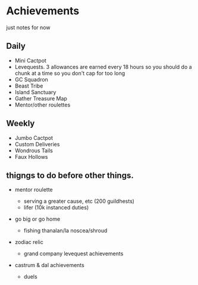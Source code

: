 # Achievements

just notes for now

## Daily

- Mini Cactpot
- Levequests. 3 allowances are earned every 18 hours so you should do a chunk at a time so you don't cap for too long
- GC Squadron
- Beast Tribe
- Island Sanctuary
- Gather Treasure Map
- Mentor/other roulettes

## Weekly

- Jumbo Cactpot
- Custom Deliveries
- Wondrous Tails
- Faux Hollows

## thigngs to do before other things.

- mentor roulette
  - serving a greater cause, etc (200 guildhests)
  - lifer (10k instanced duties)

- go big or go home
  - fishing thanalan/la noscea/shroud

- zodiac relic
  - grand company levequest achievements

- castrum & dal achievements
  - duels
